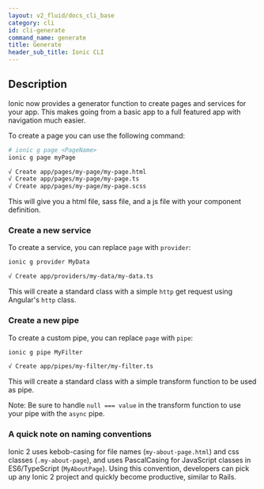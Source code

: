 ```yaml
---
layout: v2_fluid/docs_cli_base
category: cli
id: cli-generate
command_name: generate
title: Generate
header_sub_title: Ionic CLI
---
```


## Description

Ionic now provides a generator function to create pages and services for your app. This makes going from a basic app to a full featured app with navigation much easier.

To create a page you can use the following command:

```bash
# ionic g page <PageName>
ionic g page myPage

√ Create app/pages/my-page/my-page.html
√ Create app/pages/my-page/my-page.ts
√ Create app/pages/my-page/my-page.scss
```

This will give you a html file, sass file, and a js file with your component definition.

### Create a new service

To create a service, you can replace `page` with `provider`:

```bash
ionic g provider MyData

√ Create app/providers/my-data/my-data.ts
```

This will create a standard class with a simple `http` get request using Angular's `http` class.

### Create a new pipe

To create a custom pipe, you can replace `page` with `pipe`:

```bash
ionic g pipe MyFilter

√ Create app/pipes/my-filter/my-filter.ts
```

This will create a standard class with a simple transform function to be used as pipe. 

Note: Be sure to handle `null === value` in the transform function to use your pipe with the `async` pipe.

### A quick note on naming conventions

Ionic 2 uses kebob-casing for file names (`my-about-page.html`) and css classes (`.my-about-page`), and uses PascalCasing for JavaScript classes in ES6/TypeScript (`MyAboutPage`). Using this convention, developers can pick up any Ionic 2 project and quickly become productive, similar to Rails.
